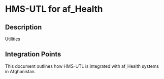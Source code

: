 # HMS-UTL for af_Health

## Description

Utilities

## Integration Points

This document outlines how HMS-UTL is integrated with af_Health systems in Afghanistan.
